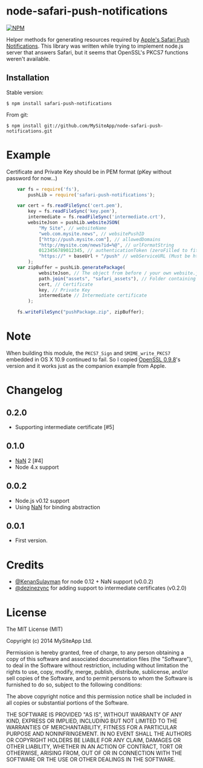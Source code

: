 node-safari-push-notifications
==============================

[![NPM](https://nodei.co/npm/safari-push-notifications.png)](https://nodei.co/npm/safari-push-notifications/)

Helper methods for generating resources required by [Apple's Safari Push Notifications](http://l.brow.si/1rAeIvg).
This library was written while trying to implement node.js server that answers Safari, but it seems that OpenSSL's PKCS7 functions weren't available.

## Installation

Stable version:

	$ npm install safari-push-notifications

From git:

	$ npm install git://github.com/MySiteApp/node-safari-push-notifications.git

# Example
Certificate and Private Key should be in PEM format (pKey without password for now...)

```javascript
    var fs = require('fs'),
        pushLib = require('safari-push-notifications');

	var cert = fs.readFileSync('cert.pem'),
        key = fs.readFileSync('key.pem'),
        intermediate = fs.readFileSync('intermediate.crt'),
        websiteJson = pushLib.websiteJSON(
            "My Site", // websiteName
            "web.com.mysite.news", // websitePushID
            ["http://push.mysite.com"], // allowedDomains
            "http://mysite.com/news?id=%@", // urlFormatString
            0123456789012345, // authenticationToken (zeroFilled to fit 16 chars)
            "https://" + baseUrl + "/push" // webServiceURL (Must be https!)
        );
    var zipBuffer = pushLib.generatePackage(
            websiteJson, // The object from before / your own website.json object
            path.join("assets", "safari_assets"), // Folder containing the iconset
            cert, // Certificate
            key, // Private Key
            intermediate // Intermediate certificate
        );

    fs.writeFileSync("pushPackage.zip", zipBuffer);
```

# Note
When building this module, the `PKCS7_Sign` and `SMIME_write_PKCS7` embedded in OS X 10.9 continued to fail.
So I copied [OpenSSL 0.9.8](https://www.openssl.org/source/openssl-0.9.8.tar.gz)'s version and it works just as the companion example from Apple.

# Changelog

## 0.2.0
- Supporting intermediate certificate [#5]

## 0.1.0
- [NaN](https://github.com/rvagg/nan) 2 [#4]
- Node 4.x support

## 0.0.2
- Node.js v0.12 support
- Using [NaN](https://github.com/rvagg/nan) for binding abstraction

## 0.0.1
- First version.

# Credits
- [@KenanSulayman](https://github.com/KenanSulayman) for node 0.12 + NaN support (v0.0.2)
- [@dezinezync](https://github.com/dezinezync) for adding support to intermediate certificates (v0.2.0)

# License

The MIT License (MIT)

Copyright (c) 2014 MySiteApp Ltd.

Permission is hereby granted, free of charge, to any person obtaining a copy of
this software and associated documentation files (the "Software"), to deal in
the Software without restriction, including without limitation the rights to
use, copy, modify, merge, publish, distribute, sublicense, and/or sell copies of
the Software, and to permit persons to whom the Software is furnished to do so,
subject to the following conditions:

The above copyright notice and this permission notice shall be included in all
copies or substantial portions of the Software.

THE SOFTWARE IS PROVIDED "AS IS", WITHOUT WARRANTY OF ANY KIND, EXPRESS OR
IMPLIED, INCLUDING BUT NOT LIMITED TO THE WARRANTIES OF MERCHANTABILITY, FITNESS
FOR A PARTICULAR PURPOSE AND NONINFRINGEMENT. IN NO EVENT SHALL THE AUTHORS OR
COPYRIGHT HOLDERS BE LIABLE FOR ANY CLAIM, DAMAGES OR OTHER LIABILITY, WHETHER
IN AN ACTION OF CONTRACT, TORT OR OTHERWISE, ARISING FROM, OUT OF OR IN
CONNECTION WITH THE SOFTWARE OR THE USE OR OTHER DEALINGS IN THE SOFTWARE.
